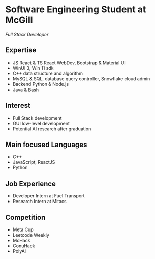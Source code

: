 # Software Engineering Student at McGill

*Full Stack Developer*


## Expertise
- JS React & TS React WebDev, Bootstrap & Material UI
- WinUI 3, Win 11 sdk
- C++ data structure and algorithm
- MySQL & SQL, database query controller, Snowflake cloud admin
- Backend Python & Node.js
- Java & Bash 

## Interest
- Full Stack development
- GUI low-level development
- Potential AI research after graduation 

## Main focused Languages
- C++
- JavaScript, ReactJS
- Python
  
## Job Experience
- Developer Intern at Fuel Transport
- Research Intern at Mitacs


## Competition
- Meta Cup
- Leetcode Weekly
- McHack
- ConuHack
- PolyAI
